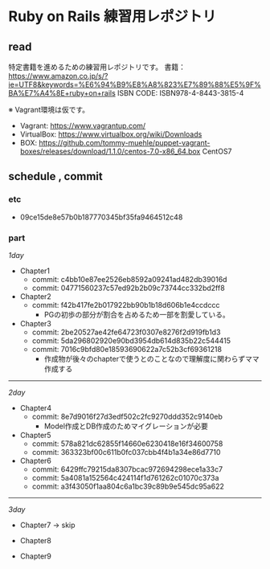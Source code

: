# Ruby on Rails 練習用レポジトリ

## read

特定書籍を進めるための練習用レポジトリです。
書籍：https://www.amazon.co.jp/s/?ie=UTF8&keywords=%E6%94%B9%E8%A8%823%E7%89%88%E5%9F%BA%E7%A4%8E+ruby+on+rails
ISBN CODE: ISBN978-4-8443-3815-4

※ Vagrant環境は仮です。
* Vagrant: https://www.vagrantup.com/
* VirtualBox: https://www.virtualbox.org/wiki/Downloads
* BOX: https://github.com/tommy-muehle/puppet-vagrant-boxes/releases/download/1.1.0/centos-7.0-x86_64.box
CentOS7

## schedule , commit

### etc
* 09ce15de8e57b0b187770345bf35fa9464512c48

### part

*1day*
* Chapter1
  * commit: c4bb10e87ee2526eb8592a09241ad482db39016d
  * commit: 04771560237c57ed92b2b09c73744cc332bd2ff8
* Chapter2
  * commit: f42b417fe2b017922bb90b1b18d606b1e4ccdccc
    * PGの初歩の部分が割合を占めるため一部を割愛している。
* Chapter3
  * commit: 2be20527ae42fe64723f0307e8276f2d919fb1d3
  * commit: 5da296802920e90bd3954db614d835b22c544415
  * commit: 7016c9bfd80e18593690622a7c52b3cf69361218
    * 作成物が後々のchapterで使うとのことなので理解度に関わらずママ作成する
-----

*2day*
* Chapter4
  * commit: 8e7d9016f27d3edf502c2fc9270ddd352c9140eb
    * Model作成とDB作成のためマイグレーションが必要
* Chapter5
  * commit: 578a821dc62855f14660e6230418e16f34600758
  * commit: 363323bf00c611b0fc037cbb4f4b1a34e86d7710
* Chapter6
  * commit: 6429ffc79215da8307bcac972694298ece1a33c7
  * commit: 5a4081a152564c424114f1d761262c01070c373a
  * commit: a3f43050f1aa804c6a1bc39c89b9e545dc95a622

-----

*3day*
* Chapter7 -> skip
* Chapter8

* Chapter9
